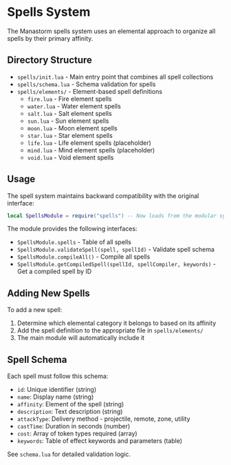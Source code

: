 # Spells System

The Manastorm spells system uses an elemental approach to organize all spells by their primary affinity.

## Directory Structure

- `spells/init.lua` - Main entry point that combines all spell collections
- `spells/schema.lua` - Schema validation for spells
- `spells/elements/` - Element-based spell definitions
  - `fire.lua` - Fire element spells
  - `water.lua` - Water element spells
  - `salt.lua` - Salt element spells
  - `sun.lua` - Sun element spells
  - `moon.lua` - Moon element spells
  - `star.lua` - Star element spells
  - `life.lua` - Life element spells (placeholder)
  - `mind.lua` - Mind element spells (placeholder)
  - `void.lua` - Void element spells

## Usage

The spell system maintains backward compatibility with the original interface:

```lua
local SpellsModule = require("spells") -- Now loads from the modular system
```

The module provides the following interfaces:
- `SpellsModule.spells` - Table of all spells
- `SpellsModule.validateSpell(spell, spellId)` - Validate spell schema  
- `SpellsModule.compileAll()` - Compile all spells
- `SpellsModule.getCompiledSpell(spellId, spellCompiler, keywords)` - Get a compiled spell by ID

## Adding New Spells

To add a new spell:

1. Determine which elemental category it belongs to based on its affinity
2. Add the spell definition to the appropriate file in `spells/elements/`
3. The main module will automatically include it

## Spell Schema

Each spell must follow this schema:
- `id`: Unique identifier (string)
- `name`: Display name (string)
- `affinity`: Element of the spell (string)
- `description`: Text description (string)
- `attackType`: Delivery method - projectile, remote, zone, utility
- `castTime`: Duration in seconds (number)
- `cost`: Array of token types required (array)
- `keywords`: Table of effect keywords and parameters (table)

See `schema.lua` for detailed validation logic.